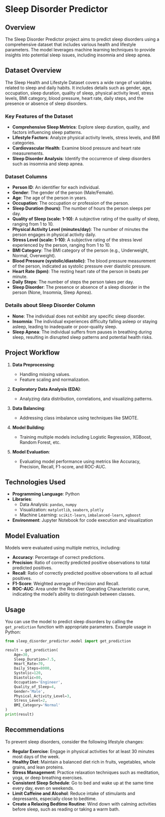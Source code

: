 # Sleep Disorder Predictor

## Overview

The Sleep Disorder Predictor project aims to predict sleep disorders using a comprehensive dataset that includes various health and lifestyle parameters. The model leverages machine learning techniques to provide insights into potential sleep issues, including insomnia and sleep apnea.

## Dataset Overview

The Sleep Health and Lifestyle Dataset covers a wide range of variables related to sleep and daily habits. It includes details such as gender, age, occupation, sleep duration, quality of sleep, physical activity level, stress levels, BMI category, blood pressure, heart rate, daily steps, and the presence or absence of sleep disorders.

### Key Features of the Dataset

- **Comprehensive Sleep Metrics**: Explore sleep duration, quality, and factors influencing sleep patterns.
- **Lifestyle Factors**: Analyze physical activity levels, stress levels, and BMI categories.
- **Cardiovascular Health**: Examine blood pressure and heart rate measurements.
- **Sleep Disorder Analysis**: Identify the occurrence of sleep disorders such as insomnia and sleep apnea.

### Dataset Columns

- **Person ID**: An identifier for each individual.
- **Gender**: The gender of the person (Male/Female).
- **Age**: The age of the person in years.
- **Occupation**: The occupation or profession of the person.
- **Sleep Duration (hours)**: The number of hours the person sleeps per day.
- **Quality of Sleep (scale: 1-10)**: A subjective rating of the quality of sleep, ranging from 1 to 10.
- **Physical Activity Level (minutes/day)**: The number of minutes the person engages in physical activity daily.
- **Stress Level (scale: 1-10)**: A subjective rating of the stress level experienced by the person, ranging from 1 to 10.
- **BMI Category**: The BMI category of the person (e.g., Underweight, Normal, Overweight).
- **Blood Pressure (systolic/diastolic)**: The blood pressure measurement of the person, indicated as systolic pressure over diastolic pressure.
- **Heart Rate (bpm)**: The resting heart rate of the person in beats per minute.
- **Daily Steps**: The number of steps the person takes per day.
- **Sleep Disorder**: The presence or absence of a sleep disorder in the person (None, Insomnia, Sleep Apnea).

### Details about Sleep Disorder Column

- **None**: The individual does not exhibit any specific sleep disorder.
- **Insomnia**: The individual experiences difficulty falling asleep or staying asleep, leading to inadequate or poor-quality sleep.
- **Sleep Apnea**: The individual suffers from pauses in breathing during sleep, resulting in disrupted sleep patterns and potential health risks.

## Project Workflow

1. **Data Preprocessing**:

   - Handling missing values.
   - Feature scaling and normalization.

2. **Exploratory Data Analysis (EDA)**:

   - Analyzing data distribution, correlations, and visualizing patterns.

3. **Data Balancing**:

   - Addressing class imbalance using techniques like SMOTE.

4. **Model Building**:

   - Training multiple models including Logistic Regression, XGBoost, Random Forest, etc.

5. **Model Evaluation**:
   - Evaluating model performance using metrics like Accuracy, Precision, Recall, F1-score, and ROC-AUC.

## Technologies Used

- **Programming Language**: Python
- **Libraries**:
  - Data Analysis: `pandas`, `numpy`
  - Visualization: `matplotlib`, `seaborn`, `plotly`
  - Machine Learning: `scikit-learn`, `imbalanced-learn`, `xgboost`
- **Environment**: Jupyter Notebook for code execution and visualization

## Model Evaluation

Models were evaluated using multiple metrics, including:

- **Accuracy**: Percentage of correct predictions.
- **Precision**: Ratio of correctly predicted positive observations to total predicted positives.
- **Recall**: Ratio of correctly predicted positive observations to all actual positives.
- **F1-Score**: Weighted average of Precision and Recall.
- **ROC-AUC**: Area under the Receiver Operating Characteristic curve, indicating the model’s ability to distinguish between classes.

## Usage

You can use the model to predict sleep disorders by calling the `get_prediction` function with appropriate parameters. Example usage in Python:

```python
from sleep_disorder_predictor.model import get_prediction

result = get_prediction(
    Age=30,
    Sleep_Duration=7.5,
    Heart_Rate=70,
    Daily_Steps=8000,
    Systolic=120,
    Diastolic=80,
    Occupation='Engineer',
    Quality_of_Sleep=4,
    Gender='Male',
    Physical_Activity_Level=3,
    Stress_Level=2,
    BMI_Category='Normal'
)
print(result)
```

## Recommendations

To prevent sleep disorders, consider the following lifestyle changes:

- **Regular Exercise**: Engage in physical activities for at least 30 minutes most days of the week.
- **Healthy Diet**: Maintain a balanced diet rich in fruits, vegetables, whole grains, and lean proteins.
- **Stress Management**: Practice relaxation techniques such as meditation, yoga, or deep breathing exercises.
- **Consistent Sleep Schedule**: Go to bed and wake up at the same time every day, even on weekends.
- **Limit Caffeine and Alcohol**: Reduce intake of stimulants and depressants, especially close to bedtime.
- **Create a Relaxing Bedtime Routine**: Wind down with calming activities before sleep, such as reading or taking a warm bath.
